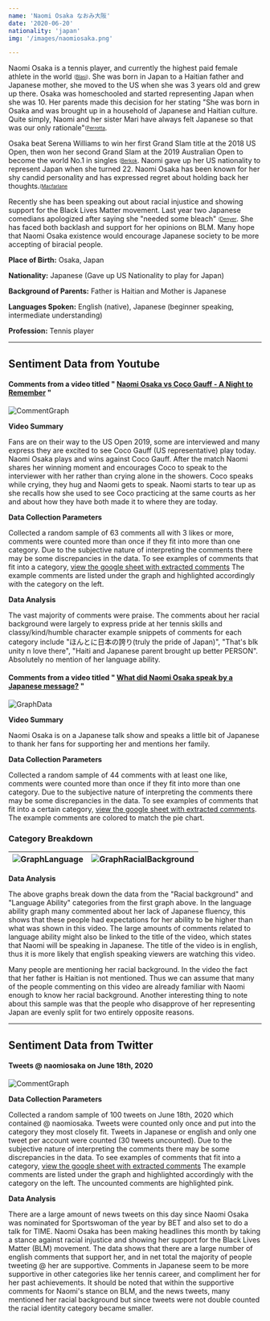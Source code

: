 ```yaml
---
name: 'Naomi Osaka なおみ大阪'
date: '2020-06-20'
nationality: 'japan'
img: '/images/naomiosaka.png'

---
```


Naomi Osaka is a tennis player, and currently the highest paid female athlete in the world <sub><sup>([Blasi](https://surp2020.racheljn.vercel.app/sources))</sup></sub>. She was born in Japan to a Haitian father and Japanese mother, she moved to the US when she was 3 years old and grew up there. Osaka was homeschooled and started representing Japan when she was 10. Her parents made this decision for her stating "She was born in Osaka and was brought up in a household of Japanese and Haitian culture. Quite simply, Naomi and her sister Mari have always felt Japanese so that was our only rationale"<sub><sup>([Perrotta]((https://surp2020.racheljn.vercel.app/sources))</sup></sub>.

Osaka beat Serena Williams to win her first Grand Slam title at the 2018 US Open, then won her second Grand Slam at the 2019 Australian Open to become the world No.1 in singles <sub><sup>([Berkok]((https://surp2020.racheljn.vercel.app/sources))</sup></sub>. Naomi gave up her US nationality to represent Japan when she turned 22. Naomi Osaka has been known for her shy candid personality and has expressed regret about holding back her thoughts.<sub><sup>([Macfarlane]((https://surp2020.racheljn.vercel.app/sources))</sup></sub>

Recently she has been speaking out about racial injustice and showing support for the Black Lives Matter movement. Last year two Japanese comedians apologized after saying she "needed some bleach" <sub><sup>([Denyer]((http://https://surp2020.racheljn.vercel.app/sources))</sup></sub>. She has faced both backlash and support for her opinions on BLM. Many hope that Naomi Osaka existence would encourage Japanese society to be more accepting of biracial people.


**Place of Birth:** Osaka, Japan

**Nationality:** Japanese (Gave up US Nationality to play for Japan)

**Background of Parents:** Father is Haitian and Mother is Japanese

**Languages Spoken:** English (native), Japanese (beginner speaking, intermediate understanding)

**Profession:** Tennis player

---

## Sentiment Data from Youtube

#### Comments from a video titled " [Naomi Osaka vs Coco Gauff - A Night to Remember](https://www.youtube.com/watch?v=9zAqdVF489k) "

![CommentGraph](/images/naomi/NaomiOsakavsCocoGauff.svg)

**Video Summary**

 Fans are on their way to the US Open 2019, some are interviewed and many express they are excited to see Coco Gauff (US representative) play today. Naomi Osaka plays and wins against Coco Gauff. After the match Naomi shares her winning moment and encourages Coco to speak to the interviewer with her rather than crying alone in the showers. Coco speaks while crying, they hug and Naomi gets to speak. Naomi starts to tear up as she recalls how she used to see Coco practicing at the same courts as her and about how they have both made it to where they are today.

**Data Collection Parameters**

 Collected a random sample of 63 comments all with 3 likes or more, comments were counted more than once if they fit into more than one category. Due to the subjective nature of interpreting the comments there may be some discrepancies in the data. To see examples of comments that fit into a category, [view the google sheet with extracted comments](https://docs.google.com/spreadsheets/d/1iFAcS1Qrt4zLQA6nlotBMpiq1fN-Pi7NmQbsJqzfQro/edit?usp=sharing)  The example comments are listed under the graph and highlighted accordingly with the category on the left.


 **Data Analysis**

 The vast majority of comments were praise. The comments about her racial background were largely to express pride at her tennis skills and classy/kind/humble character example snippets of comments for each category include "ほんとに日本の誇り(truly the pride of Japan)", "That's blk unity n love there", "Haiti and Japanese parent brought up better PERSON". Absolutely no mention of her language ability.



#### Comments from a video titled " [What did Naomi Osaka speak by a Japanese message?](https://www.youtube.com/watch?v=5uh4-PbwYo0) "

![GraphData](/images/naomi/Comments2016NaomiJPNInterview.svg)

**Video Summary**

 Naomi Osaka is on a Japanese talk show and speaks a little bit of Japanese to thank her fans for supporting her and mentions her family.

**Data Collection Parameters**

 Collected a random sample of 44 comments with at least one like, comments were counted more than once if they fit into more than one category. Due to the subjective nature of interpreting the comments there may be some discrepancies in the data.
 To see examples of comments that fit into a certain category, [view the google sheet with extracted comments](https://docs.google.com/spreadsheets/d/1GwjjtjsA2ZQYZoNMU0jjvwHjmB3maTeRNWeTtn4wEH8/edit?usp=sharing).
 The example comments are colored to match the pie chart.

### Category Breakdown

| ![GraphLanguage](/images/naomi/LanguageAbilityComments.svg)| ![GraphRacialBackground](/images/naomi/RacialBackgroundComments.svg)|
| ----------- | ------ |

**Data Analysis**

  The above graphs break down the data from the "Racial background" and "Language Ability" categories from the first graph above. In the language ability graph many commented about her lack of Japanese fluency, this shows that these people had expectations for her ability to be higher than what was shown in this video. The large amounts of comments related to language ability might also be linked to the title of the video, which states that Naomi will be speaking in Japanese. The title of the video is in english, thus it is more likely that english speaking viewers are watching this video.

  Many people are mentioning her racial background. In the video the fact that her father is Haitian is not mentioned. Thus we can assume that many of the people commenting on this video are already familiar with Naomi enough to know her racial background. Another interesting thing to note about this sample was that the people who disapprove of her representing Japan are evenly split for two entirely opposite reasons.

---

## Sentiment Data from Twitter

#### Tweets @ naomiosaka on June 18th, 2020

![CommentGraph](/images/naomi/6_18_2020Tweets@naomiosaka.svg)

**Data Collection Parameters**

 Collected a random sample of 100 tweets on June 18th, 2020 which contained @ naomiosaka. Tweets were counted only once and put into the category they most closely fit. Tweets in Japanese or english and only one tweet per account were counted (30 tweets uncounted). Due to the subjective nature of interpreting the comments there may be some discrepancies in the data. To see examples of comments that fit into a category, [view the google sheet with extracted comments](https://docs.google.com/spreadsheets/d/1-rZkNkfBMEkqDR7q3eRQsFU_Pm5OxMJ8kjxj1pL39XY/edit?usp=sharing) The example comments are listed under the graph and highlighted accordingly with the category on the left. The uncounted comments are highlighted pink.


 **Data Analysis**

 There are a large amount of news tweets on this day since Naomi Osaka was nominated for Sportswoman of the year by BET and also set to do a talk for TIME. Naomi Osaka has been making headlines this month by taking a stance against racial injustice and showing her support for the Black Lives Matter (BLM) movement. The data shows that there are a large number of english comments that support her, and in net total the majority of people tweeting @ her are supportive. Comments in Japanese seem to be more supportive in other categories like her tennis career, and compliment her for her past achievements. It should be noted that within the supportive comments for Naomi's stance on BLM, and the news tweets, many mentioned her racial background but since tweets were not double counted the racial identity category became smaller.

